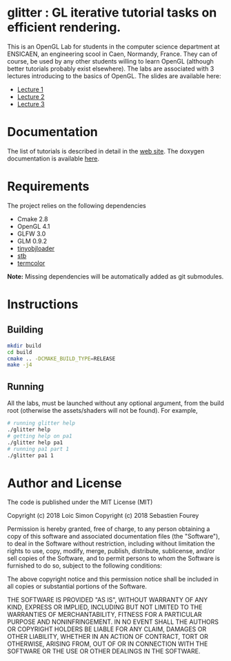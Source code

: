# glitter : GL iterative tutorial tasks on efficient rendering.
This is an OpenGL Lab for students in the computer science department at
ENSICAEN, an engineering scool in Caen, Normandy, France. They can of course,
be used by any other students willing to learn OpenGL (although better
tutorials probably exist elsewhere). The labs are associated with 3 lectures
introducing to the basics of OpenGL. The slides are available here:
* [Lecture 1](http://www.ecole.ensicaen.fr/~simonl/files/OpenGL/Cours/Lesson1)
* [Lecture 2](http://www.ecole.ensicaen.fr/~simonl/files/OpenGL/Cours/Lesson2)
* [Lecture 3](http://www.ecole.ensicaen.fr/~simonl/files/OpenGL/Cours/Lesson3)

# Documentation
The list of tutorials is described in detail in the [web site](https://drlsimon.github.io/glitter/).
The doxygen documentation is available [here](http://www.ecole.ensicaen.fr/~simonl/files/OpenGL/glitter-doc/annotated.html).

# Requirements
The project relies on the following dependencies
* Cmake 2.8
* OpenGL 4.1
* GLFW 3.0
* GLM 0.9.2
* [tinyobjloader](https://github.com/syoyo/tinyobjloader)
* [stb](https://github.com/nothings/stb)
* [termcolor](https://github.com/ikalnitsky/termcolor)

**Note:** Missing dependencies will be automatically added as git submodules.


# Instructions
## Building
```bash
mkdir build
cd build
cmake .. -DCMAKE_BUILD_TYPE=RELEASE
make -j4
```

## Running
All the labs, must be launched without any optional argument, from the build root (otherwise the assets/shaders will not be found). For example,
```bash
# running glitter help
./glitter help
# getting help on pa1
./glitter help pa1
# running pa1 part 1
./glitter pa1 1
````


# Author and License
The code is published under the MIT License (MIT)

Copyright (c) 2018 Loic Simon
Copyright (c) 2018 Sebastien Fourey

Permission is hereby granted, free of charge, to any person obtaining a copy
of this software and associated documentation files (the "Software"), to deal
in the Software without restriction, including without limitation the rights
to use, copy, modify, merge, publish, distribute, sublicense, and/or sell
copies of the Software, and to permit persons to whom the Software is
furnished to do so, subject to the following conditions:

The above copyright notice and this permission notice shall be included in all
copies or substantial portions of the Software.

THE SOFTWARE IS PROVIDED "AS IS", WITHOUT WARRANTY OF ANY KIND, EXPRESS OR
IMPLIED, INCLUDING BUT NOT LIMITED TO THE WARRANTIES OF MERCHANTABILITY,
FITNESS FOR A PARTICULAR PURPOSE AND NONINFRINGEMENT. IN NO EVENT SHALL THE
AUTHORS OR COPYRIGHT HOLDERS BE LIABLE FOR ANY CLAIM, DAMAGES OR OTHER
LIABILITY, WHETHER IN AN ACTION OF CONTRACT, TORT OR OTHERWISE, ARISING FROM,
OUT OF OR IN CONNECTION WITH THE SOFTWARE OR THE USE OR OTHER DEALINGS IN THE
SOFTWARE.
